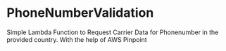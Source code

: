 # PhoneNumberValidation
Simple Lambda Function to Request Carrier Data for Phonenumber in the provided country. With the help of AWS Pinpoint
